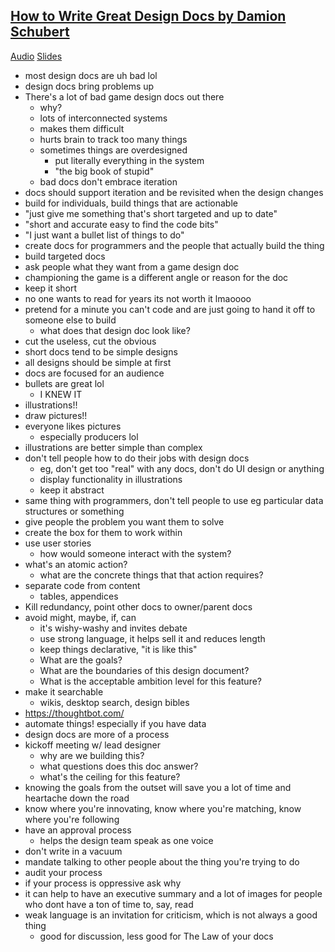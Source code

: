 [How to Write Great Design Docs by Damion Schubert](https://www.zenofdesign.com/presentations-and-talks/)
---
[Audio](https://archive.org/details/GDC2007Schubert) 
[Slides](http://www.zenofdesign.com/wp-content/uploads/2014/12/Writing_Design_Docs_2008.pdf)
- most design docs are uh bad lol
- design docs bring problems up
- There's a lot of bad game design docs out there
	- why?
	- lots of interconnected systems
	- makes them difficult
	- hurts brain to track too many things
	- sometimes things are overdesigned
		- put literally everything in the system
		- "the big book of stupid"
	- bad docs don't embrace iteration
- docs should support iteration and be revisited when the design changes
- build for individuals, build things that are actionable
- "just give me something that's short targeted and up to date"
- "short and accurate easy to find the code bits"
- "I just want a bullet list of things to do"
- create docs for programmers and the people that actually build the thing
- build targeted docs
- ask people what they want from a game design doc
- championing the game is a different angle or reason for the doc
- keep it short
- no one wants to read for years its not worth it lmaoooo
- pretend for a minute you can't code and are just going to hand it off to someone else to build
	- what does that design doc look like?
- cut the useless, cut the obvious
- short docs tend to be simple designs
- all designs should be simple at first
- docs are focused for an audience
- bullets are great lol
	- I KNEW IT
- illustrations!!
- draw pictures!!
- everyone likes pictures
	- especially producers lol
- illustrations are better simple than complex
- don't tell people how to do their jobs with design docs
	- eg, don't get too "real" with any docs, don't do UI design or anything
	- display functionality in illustrations
	- keep it abstract
- same thing with programmers, don't tell people to use eg particular data structures or something
- give people the problem you want them to solve
- create the box for them to work within
- use user stories
	- how would someone interact with the system?
- what's an atomic action?
	- what are the concrete things that that action requires?
- separate code from content
	- tables, appendices
- Kill redundancy, point other docs to owner/parent docs
- avoid might, maybe, if, can
	- it's wishy-washy and invites debate
	- use strong language, it helps sell it and reduces length
	- keep things declarative, "it is like this"
	- What are the goals?
	- What are the boundaries of this design document?
	- What is the acceptable ambition level for this feature?
- make it searchable
	- wikis, desktop search, design bibles
- https://thoughtbot.com/
- automate things! especially if you have data
- design docs are more of a process
- kickoff meeting w/ lead designer
	- why are we building this?
	- what questions does this doc answer?
	- what's the ceiling for this feature?
- knowing the goals from the outset will save you a lot of time and heartache down the road
- know where you're innovating, know where you're matching, know where you're following
- have an approval process
	- helps the design team speak as one voice
- don't write in a vacuum
- mandate talking to other people about the thing you're trying to do
- audit your process
- if your process is oppressive ask why
- it can help to have an executive summary and a lot of images for people who dont have a ton of time to, say, read
- weak language is an invitation for criticism, which is not always a good thing
	- good for discussion, less good for The Law of your docs
